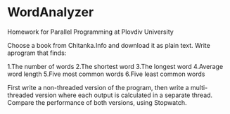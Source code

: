 # WordAnalyzer
Homework for Parallel Programming at Plovdiv University

Choose a book from Chitanka.Info and
download it as plain text. Write aprogram that finds:

1.The number of words
2.The shortest word
3.The longest word
4.Average word length
5.Five most common words
6.Five least common words

First write a non-threaded version of the program, then write a multi-threaded version where each output is calculated in
a separate thread.  Compare the
performance of both versions, using Stopwatch.
